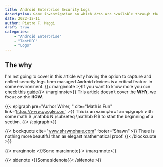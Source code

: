 ```yaml
---
title: Android Enterprise Security Logs
description: Some investigation on which data are available through the Android Enterprise Security Logs.
date: 2022-12-11
author: Pietro F. Maggi
draft: true
categories:
    - "Android Enterprise"
    - "TestDPC"
    - "Logs"
---
```


## The why

I'm not going to cover in this article why having the option to capture and collect security logs from managed Android devices is a critical feature in some environment.
{{< marginnote >}}If you want to know more you can check [this guide](https://d.android.com){{< /marginnote>}}
This article doesn't cover the **WHY**, we focus on the **HOW**.

{{< epigraph pre="Author Writer, " cite="Math is Fun" link='https://www.google.com' >}}
This is an example of an epigraph with some math
$ \mathbb N \subseteq \mathbb R $
to start the beginning of a section.
{{< /epigraph >}}


{{< blockquote cite="www.shawnohare.com" footer="Shawn" >}}
  There is nothing more beautiful than an elegant mathematical proof.
{{< /blockquote >}}

{{< marginnote >}}Some marginnote{{< /marginnote>}}


{{< sidenote >}}Some sidenote{{< /sidenote >}}


[1]: https://d.android.com/
